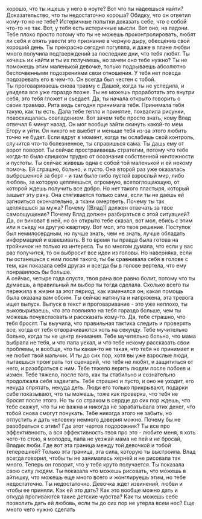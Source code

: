хорошо, что ты ищешь у него в ноуте? Вот что ты надеешься найти? Доказательство, что ты недостаточно хороша? Обидку, что он ответил кому-то но не тебе? Истеричные попытки доказать себе, что с собой что-то не так. Вот, у тебя есть истеричные мысли. Вот оно, на ладони. Тебе плохо просто потому что ты не можешь проконтролировать, любят ли себя и опять увести это признание в черную дыру, обесценив свой хороший день. 
Ты прекрасно сегодня погуляла, и даже в плане любви много получила подтверждений за последние дни, что тебя любят. Ты хочешь их найти и ты их получаешь, но зачем оно тебе нужно?
Ты не поможешь этим маленькой девочке, только подрываешь абсолютно беспочвенными подозрениями свои отношения. У тебя нет повода подозревать его в чем-то. Он всегда был честен с тобой.   
Ты проговариваешь снова травму с Дашей, когда ты не уследила, и увидела все уже гораздо позже. Ты не можешь проработать это внутри себя, это тебя гложет и сьедает. Да, ты начала открыто говорить о своих травмах.   Рита ведь сегодня принимала тебя. Принимала тебя такую, как ты есть. Дала тебе тепло и принятие, похвалила рисунки, повосхищалась совпадением.
Вот зачем тебе просто знать, кому Влад отвечал 6 минут назад. Он мог вообще зайти скинуть какой-то мем Егору и уйти. Он никого не выебет и меньше тебя из-за этого любить точно не будет. Если вдруг в момент, когда ты ослабишь свой контроль, случится что-то болезненное, ты справишься сама. Ты дашь ему от ворот поворот. 
Ты сейчас простраиваешь стратегии, потому что тебе когда-то было слишком трудно от осознания собственной ничтожности и пустоты.
Ты сейчас живешь одна с собой той маленькой и ей некому помочь. Ей страшно, больно, и пусто. Она второй раз уже оказалась выброшенной за борт - и там было либо пустой взрослый мир, либо любовь, за которую цепляешься, огромную, всепоглощающую, от которой ждешь получить все добро. 
Но нет такого пластыря, который зашьет эту рану. Она стягивается только сама, если ты не даешь ей загноиться окончательно, а ткани омертветь. Почему ты так цепляешься за мужа? Почему [[Влад]] должен отвечать за твое самоощущение? Почему Влад должен разбираться с этой ситуацией? Да, он виноват в ней, но он открыто тебе сказал, вот мол, ебись с этим или я сьеду на другую квартиру. Вот мол, это твое решение.
Поступок был немилосердным, но лучше знать, чем не знать, лучше обладать информацией и взвешивать. В то время ты правда была готова на тройничок не только из интереса.  Ты во многом думала, что если у вас раз получится, то он выбросит все идеи из головы.  Но наверняка, если ты останешься с ним после такого, ты бы сравнивала себя в голове с тем, как показала себя другая и всегда бы в голове вертела, что ему понравилось бы больше.  
А сейчас, четыре года спустя, твоя рана все равно болит, потому что ты думаешь, а правильный ли выбор ты тогда сделала. Сколько всего ты пережила в жизни за этот период, как изменился он, какая помощь была оказана вам обоим.
Ты сейчас натянута и напряжена, эта тревога ищет выпуск. 
Выпуск в текст и проговаривание - это уже неплохо, ты выковыриваешь, что это повлияло на тебя гораздо больше, чем ты можешь почувствовать и рассказать кому-то. 
Да, тебе страшно, что тебя бросят. Ты выучила, что правильная тактика следить и проверять все, когда от тебя отворачиваются хоть на секунду. Тебе мучительно больно, когда ты не центр внимания. Тебе мучительно больно, что мама выбрала не тебя, и что папа уехал, и что тебе некому рассказать свои проблемы, и вообще, что ты какая-то не такая, что тебя не принимает и не любит твой мальчик. И ты до сих пор, хотя вы уже взрослые люди, пытаешься проиграть тот сценарий, что тебя не любят, и защититься от него, и разобраться с ним. Тебе тяжело верить людям после побоев и измен. Тебе тяжело, после того, как ты стабильно и сознательно продолжала себя задвигать. Тебе страшно и пусто, и оно не уходит, его некуда спрятать, некуда деть. Люди его только прикрывают, подарки себе показывают, что ты можешь, тоже как проверка, что тебя не бросят после этого. Но ты со страхом в сердце до сих пор ждешь, что тебе скажут, что ты не важна и никогда не зарабатывала этих денег, что тобой снова смогут понукать. Тебе никогда этого не забыть, но отпустить и дать человеку немного доверия можно. Почему бы не разобраться с этим?
Где этот чертов подорожник? Ты все про эффективность, а вся эффективность твоя про это - любите меня, я хоть чего-то стою, я молодец, папа не уезжай мама не пей и не бросай, Владик люби. Где вот эта граница между той девочкой и тобой теперешней? Только эта граница, эта сила, которую ты выстроила. 
Влад всегда говорил, чтобы ты не занималась херней и не рисовала так много. Теперь он говорит, что у тебя круто получается. Ты показала свою силу людям. Ты показала что можешь рисовать, что можешь в айтишку, что можешь еще много всего и жонглируешь этим, но тебе недостаточно. Ты недостаточно. Девочка ждет извинений, любви и чтобы ее приняли. Как ей это дать? Как это вообще можно дать и откуда проливаются такие детские чувства? Как ты можешь себе позволить дать ей любовь, если ты до сих пор не утерла всем нос? Еще много чего нужно сделать